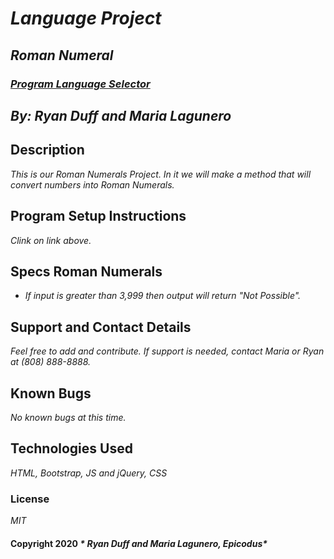 # _***Language Project***_

## _***Roman Numeral***_

 ### _[Program Language Selector](https://marialagunero.github.io/secodcodereview3/)_

 ## _***By: Ryan Duff and Maria Lagunero***_

## **Description**

_This is our Roman Numerals Project. In it we will make a method that will convert numbers into Roman Numerals._

## **Program Setup Instructions**

_Clink on link above._

## Specs Roman Numerals

* _If input is greater than 3,999 then output will return "Not Possible"._


## **Support and Contact Details**

_Feel free to add and contribute. If support is needed, contact Maria or Ryan at (808) 888-8888._

## **Known Bugs**

_No known bugs at this time._

## **Technologies Used**

_HTML, Bootstrap, JS and jQuery, CSS_

### **License**

*MIT*

#### Copyright 2020 _* Ryan Duff and Maria Lagunero, Epicodus*_